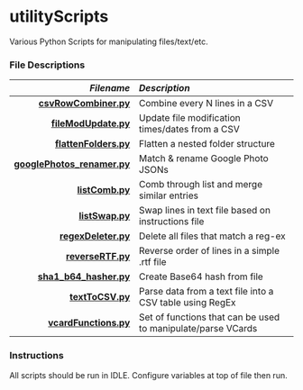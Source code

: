 # utilityScripts
Various Python Scripts for manipulating files/text/etc.

### File Descriptions
*Filename* | *Description*
-----:|:-----
**[csvRowCombiner.py](csvRowCombiner.py)** | Combine every N lines in a CSV
**[fileModUpdate.py](fileModUpdate.py)** | Update file modification times/dates from a CSV
**[flattenFolders.py](flattenFolders.py)** | Flatten a nested folder structure
**[googlePhotos_renamer.py](googlePhotos_renamer.py)** | Match & rename Google Photo JSONs
**[listComb.py](listComb.py)** | Comb through list and merge similar entries
**[listSwap.py](listSwap.py)** | Swap lines in text file based on instructions file
**[regexDeleter.py](regexDeleter.py)** | Delete all files that match a reg-ex
**[reverseRTF.py](reverseRTF.py)** | Reverse order of lines in a simple .rtf file
**[sha1_b64_hasher.py](sha1_b64_hasher.py)** | Create Base64 hash from file
**[textToCSV.py](textToCSV.py)** | Parse data from a text file into a CSV table using RegEx
**[vcardFunctions.py](vcardFunctions.py)** | Set of functions that can be used to manipulate/parse VCards


### Instructions
All scripts should be run in IDLE.
Configure variables at top of file then run.
